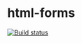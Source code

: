 # html-forms
[![Build status](https://ci.appveyor.com/api/projects/status/s2sycdxj0qiy7576?svg=true)](https://s-tian-88.github.io/html-forms/)
